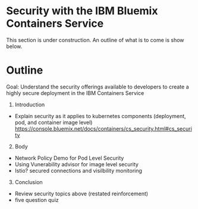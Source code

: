 # Security with the IBM Bluemix Containers Service


This section is under construction. An outline of what is to come is show below. 

# Outline
Goal: Understand the security offerings available to developers to create a highly secure deployment in the IBM Containers Service


1. Introduction

  * Explain security as it applies to kubernetes components (deployment, pod, and container image level)
  https://console.bluemix.net/docs/containers/cs_security.html#cs_security
  

2. Body
  * Network Policy Demo for Pod Level Security
  * Using Vunerability advisor for image level security 
  * Istio? secured connections and visilbility monitoring
  
3. Conclusion
  * Review security topics above (restated reinforcement) 
  * five question quiz
